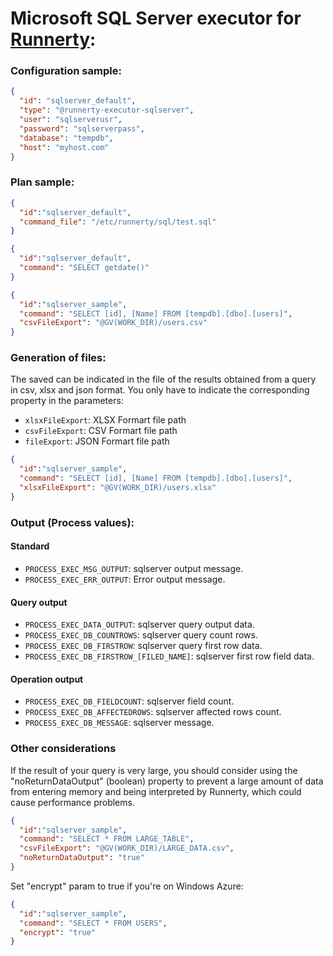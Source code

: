 # Microsoft SQL Server executor for [Runnerty]:

### Configuration sample:
```json
{
  "id": "sqlserver_default",
  "type": "@runnerty-executor-sqlserver",
  "user": "sqlserverusr",
  "password": "sqlserverpass",
  "database": "tempdb",
  "host": "myhost.com"
}
```

### Plan sample:
```json
{
  "id":"sqlserver_default",
  "command_file": "/etc/runnerty/sql/test.sql"
}
```

```json
{
  "id":"sqlserver_default",
  "command": "SELECT getdate()"
}
```

```json
{
  "id":"sqlserver_sample",
  "command": "SELECT [id], [Name] FROM [tempdb].[dbo].[users]",
  "csvFileExport": "@GV(WORK_DIR)/users.csv"
}
```

### Generation of files:
The saved can be indicated in the file of the results obtained from a query in csv, xlsx and json format.
You only have to indicate the corresponding property in the parameters:
* `xlsxFileExport`: XLSX Formart file path
* `csvFileExport`: CSV Formart file path
* `fileExport`: JSON Formart file path

```json
{
  "id":"sqlserver_sample",
  "command": "SELECT [id], [Name] FROM [tempdb].[dbo].[users]",
  "xlsxFileExport": "@GV(WORK_DIR)/users.xlsx"
}
```

### Output (Process values):
#### Standard
* `PROCESS_EXEC_MSG_OUTPUT`: sqlserver output message.
* `PROCESS_EXEC_ERR_OUTPUT`: Error output message.
#### Query output
* `PROCESS_EXEC_DATA_OUTPUT`: sqlserver query output data.
* `PROCESS_EXEC_DB_COUNTROWS`: sqlserver query count rows.
* `PROCESS_EXEC_DB_FIRSTROW`: sqlserver query first row data.
* `PROCESS_EXEC_DB_FIRSTROW_[FILED_NAME]`: sqlserver first row field data.
#### Operation output
* `PROCESS_EXEC_DB_FIELDCOUNT`: sqlserver field count.
* `PROCESS_EXEC_DB_AFFECTEDROWS`: sqlserver affected rows count.
* `PROCESS_EXEC_DB_MESSAGE`: sqlserver message.

### Other considerations
If the result of your query is very large, you should consider using the "noReturnDataOutput" (boolean) property to prevent a large amount of data from entering memory and being interpreted by Runnerty, which could cause performance problems.

```json
{
  "id":"sqlserver_sample",
  "command": "SELECT * FROM LARGE_TABLE",
  "csvFileExport": "@GV(WORK_DIR)/LARGE_DATA.csv",
  "noReturnDataOutput": "true"
}
```

Set "encrypt" param to true if you're on Windows Azure:
```json
{
  "id":"sqlserver_sample",
  "command": "SELECT * FROM USERS",
  "encrypt": "true"
}
```


[Runnerty]: http://www.runnerty.io
